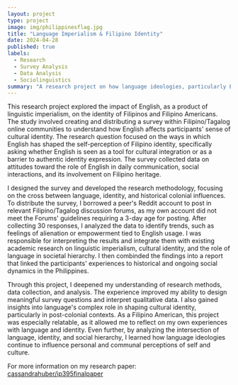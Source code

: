 ```yaml
---
layout: project
type: project
image: img/philippinesflag.jpg
title: "Language Imperialism & Filipino Identity"
date: 2024-04-28
published: true
labels:
  - Research
  - Survey Analysis
  - Data Analysis
  - Sociolinguistics
summary: "A research project on how language ideologies, particularly English and Tagalog, influence Filipino identity among Filipino Americans, completed for my IP 394 class."
---
```

This research project explored the impact of English, as a product of linguistic imperialism, on the identity of Filipinos and Filipino Americans. The study involved creating and distributing a survey within Filipino/Tagalog online communities to understand how English affects participants' sense of cultural identity. The research question focused on the ways in which English has shaped the self-perception of Filipino identity, specifically asking whether English is seen as a tool for cultural integration or as a barrier to authentic identity expression. The survey collected data on attitudes toward the role of English in daily communication, social interactions, and its  involvement on Filipino heritage.

I designed the survey and developed the research methodology, focusing on the cross between language, identity, and historical colonial influences. To distribute the survey, I borrowed a peer's Reddit account to post in relevant Filipino/Tagalog discussion forums, as my own account did not meet the Forums' guidelines requiring a 3-day age for posting. After collecting 30 responses, I analyzed the data to identify trends, such as feelings of alienation or empowerment tied to English usage. I was responsible for interpreting the results and integrate them with existing academic research on linguistic imperialism, cultural identity, and the role of language in societal hierarchy. I then combinded the findings into a report that linked the participants' experiences to historical and ongoing social dynamics in the Philippines.

Through this project, I deepened my understanding of research methods, data collection, and analysis. The experience improved my ability to design meaningful survey questions and interpret qualitative data. I also gained insights into language's complex role in shaping cultural identity, particularly in post-colonial contexts. As a Filipino American, this project was especially relatable, as it allowed me to reflect on my own experiences with language and identity. Even further, by analyzing the intersection of language, identity, and social hierarchy, I learned how language ideologies continue to influence personal and communal perceptions of self and culture.

For more information on my research paper: <a href="https://github.com/cassandrahuber/ip395finalpaper/tree/main"><i class="large github icon "></i>cassandrahuber/ip395finalpaper</a>

<!-- For more information on the surveys: 
<a href="https://www.reddit.com/r/Tagalog/comments/1cbtaeu/linguistic_imperialism_effects_on_filipino/">r/Tagalog</a>,
<a href="https://www.reddit.com/r/Filipino/comments/1cbtcaw/linguistic_imperialism_effects_on_filipino/">r/Filipino</a> -->
